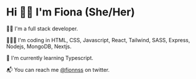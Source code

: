 <h1>Hi 👋🏾 I'm Fiona (She/Her)</h1>
<section>
<p>👩🏾 I'm a full stack developer.</p>
<p>👩🏾‍💻 I'm coding in HTML, CSS, Javascript, React, Tailwind, SASS, Express, Nodejs, MongoDB, Nextjs.</p>
<p>🌱 I'm currently learning Typescript.</p> 
<p>📬 You can reach me <a href="https://twitter.com/Fionnss">@fionnss</a> on twitter.</p>
</section>

<!--
**fionss/fionss** is a ✨ _special_ ✨ repository because its `README.md` (this file) appears on your GitHub profile.

Here are some ideas to get you started:

- 🔭 I’m currently working on ...
- 🌱 I’m currently learning ...
- 👯 I’m looking to collaborate on ...
- 🤔 I’m looking for help with ...
- 💬 Ask me about ...
- 📫 How to reach me: ...
- 😄 Pronouns: ...
- ⚡ Fun fact: ...
-->
